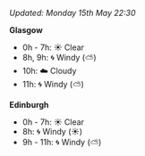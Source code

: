 *Updated: Monday 15th May 22:30*

**Glasgow**

* 0h - 7h: :sunny: Clear
* 8h, 9h: :cyclone: Windy (:partly_sunny:)
* 10h: :cloud: Cloudy
* 11h: :cyclone: Windy (:partly_sunny:)

**Edinburgh**

* 0h - 7h: :sunny: Clear
* 8h: :cyclone: Windy (:sunny:)
* 9h - 11h: :cyclone: Windy (:partly_sunny:)
